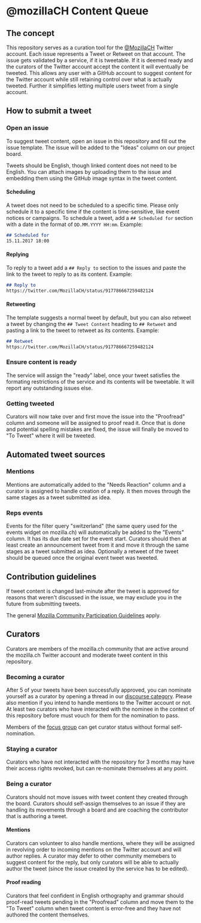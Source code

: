 # @mozillaCH Content Queue
## The concept
This repository serves as a curation tool for the [@MozillaCH](https://twitter.com/mozillaCH) Twitter account. Each issue represents a Tweet or Retweet on that account. The issue gets validated by a service, if it is tweetable. If it is deemed ready and the curators of the Twitter account accept the content it will eventually be tweeted. This allows any user with a GitHub account to suggest content for the Twitter account while still retaining control over what is actually tweeted. Further it simplifies letting multiple users tweet from a single account.

## How to submit a tweet
### Open an issue
To suggest tweet content, open an issue in this repository and fill out the issue template. The issue will be added to the "Ideas" column on our project board.

Tweets should be English, though linked content does not need to be English. You can attach images by uploading them to the issue and embedding them using the GitHub image syntax in the tweet content.

#### Scheduling
A tweet does not need to be scheduled to a specific time. Please only schedule it to a specific time if the content is time-sensitive, like event notices or campaigns. To schedule a tweet, add a `## Scheduled for` section with a date in the format of `DD.MM.YYYY HH:mm`. Example:
 ```md
 ## Scheduled for
15.11.2017 18:00
 ```

#### Replying
To reply to a tweet add a `## Reply to` section to the issues and paste the link to the tweet to reply to as its content. Example:
```md
## Reply to
https://twitter.com/MozillaCH/status/917786667259482124
```

#### Retweeting
The template suggests a normal tweet by default, but you can also retweet a tweet by changing the `## Tweet Content` heading to `## Retweet` and pasting a link to the tweet to retweet as its contents. Example:
```md
## Retweet
https://twitter.com/MozillaCH/status/917786667259482124
```

### Ensure content is ready
The service will assign the "ready" label, once your tweet satisfies the formating restrictions of the service and its contents will be tweetable. It will report any outstanding issues else.

### Getting tweeted
Curators will now take over and first move the issue into the "Proofread" column and someone will be assigned to proof read it. Once that is done and potential spelling mistakes are fixed, the issue will finally be moved to "To Tweet" where it will be tweeted.

## Automated tweet sources
### Mentions
Mentions are automatically added to the "Needs Reaction" column and a curator is assigned to handle creation of a reply. It then moves through the same stages as a tweet submitted as idea.

### Reps events
Events for the filter query "switzerland" (the same query used for the events widget on mozilla.ch) will automatically be added to the "Events" column. It has its due date set for the event start. Curators should then at least create an announcement tweet from it and move it through the same stages as a tweet submitted as idea. Optionally a retweet of the tweet should be queued once the original event tweet was tweeted.

## Contribution guidelines
If tweet content is changed last-minute after the tweet is approved for reasons that weren't discussed in the issue, we may exclude you in the future from submitting tweets.

The general [Mozilla Community Participation Guidelines](https://www.mozilla.org/en-US/about/governance/policies/participation/) apply.

## Curators
Curators are members of the mozilla.ch community that are active around the mozilla.ch Twitter account and moderate tweet content in this repository.

### Becoming a curator
After 5 of your tweets have been successfully approved, you can nominate yourself as a curator by opening a thread in our [discourse category](https://discourse.mozilla.org/c/communities/switzerland). Please also mention if you intend to handle mentions to the Twitter account or not. At least two curators who have interacted with the nominee in the context of this repository before must vouch for them for the nomination to pass.

Members of the [focus group](https://wiki.mozilla.org/CH#Focus_Group) can get curator status without formal self-nomination.

### Staying a curator
Curators who have not interacted with the repository for 3 months may have their access rights revoked, but can re-nominate themselves at any point.

### Being a curator
Curators should not move issues with tweet content they created through the board. Curators should self-assign themselves to an issue if they are handling its movements through a board and are coaching the contributor that is authoring a tweet.

#### Mentions
Curators can volunteer to also handle mentions, where they will be assigned in revolving order to incoming mentions on the Twitter account and will author replies. A curator may defer to other community memebers to suggest content for the reply, but only curators will be able to actually author the tweet (since the issue created by the service has to be edited).

#### Proof reading
Curators that feel confident in English orthography and grammar should proof-read tweets pending in the "Proofread" column and move them to the "To Tweet" column when tweet content is error-free and they have not authored the content themselves.
